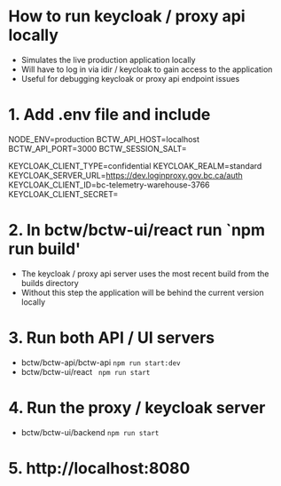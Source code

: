 # How to run keycloak / proxy api locally

- Simulates the live production application locally
- Will have to log in via idir / keycloak to gain access to the application
- Useful for debugging keycloak or proxy api endpoint issues

# 1. Add .env file and include

NODE_ENV=production
BCTW_API_HOST=localhost
BCTW_API_PORT=3000
BCTW_SESSION_SALT=<find in openshift secrets for UI pod>

KEYCLOAK_CLIENT_TYPE=confidential
KEYCLOAK_REALM=standard
KEYCLOAK_SERVER_URL=https://dev.loginproxy.gov.bc.ca/auth
KEYCLOAK_CLIENT_ID=bc-telemetry-warehouse-3766
KEYCLOAK_CLIENT_SECRET=<find in openshift secrets for UI pod>

# 2. In bctw/bctw-ui/react run `npm run build'

- The keycloak / proxy api server uses the most recent build from the builds directory
- Without this step the application will be behind the current version locally

# 3. Run both API / UI servers

- bctw/bctw-api/bctw-api `npm run start:dev`
- bctw/bctw-ui/react ` npm run start`

# 4. Run the proxy / keycloak server

- bctw/bctw-ui/backend `npm run start`

# 5. http://localhost:8080
